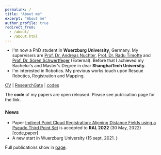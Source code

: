 ```yaml
---
permalink: /
title: "About me"
excerpt: "About me"
author_profile: true
redirect_from: 
  - /about/
  - /about.html
---
```




* I'm now a PhD student in **Wuerzburg University**, Germany. My supervisers are [Prof. Dr. Andreas Nuchter](https://scholar.google.com/citations?user=0KilZDkAAAAJ&hl=en), [Prof. Dr. Radu Timofte](https://scholar.google.com/citations?user=u3MwH5kAAAAJ&hl=en&oi=ao) and [Prof. Dr. Sören Schwertfeger](https://scholar.google.de/citations?user=Y2olJ9kAAAAJ&hl=de) (External). Before that I achieved my Bachelor’s and Master's Degree in dear **ShanghaiTech University**.
* I'm interested in Robotics. My previous works touch upon Rescue Robotics, Registration and Mapping. 

[CV](http://jarrome.github.io/files/cv_yijun.pdf)  \|   [ResearchGate](https://www.researchgate.net/profile/Yijun_Yuan5)  \|    [codes](https://jarrome.github.io/publications/)

The **code** of my papers are open released. Please see publication page for the link.

### News
* Paper [Indirect Point Cloud Registration: Aligning Distance Fields using a Pseudo Third Point Set]() is accepted to **RAL 2022** (30 May, 2022) [[code](https://github.com/Jarrome/IFR),paper]
* A new start in Wuerzburg University (15 sept, 2021. )

Full publications show in [page](https://jarrome.github.io/publications/).

<!-- 
* Paper _Self-supervised Point Set Local Descriptors for Point Cloud Registration._ acc to Sensors 2021 (7 Jan, 2021. )

* Paper _Configuration-space Flipper Planning on 3D Terrain_ acc to SSRR 2020 (10 Oct, 2020. )

* Paper _Improved Visual-Inertial Localization for Low-cost Rescue Robots_ acc to IFAC-WC 2020 (27 Feb, 2020. )

* Research visiting at [Prof. Dr. Andreas Nuechter](https://scholar.google.com/citations?user=0KilZDkAAAAJ&hl=en)'s group (Oct - Dec, 2019, in Wuerzberg, Germany)

* Paper _Area Graph: Generation of Topological Maps using the Voronoi Diagram_ acc to ICAR2019 (29 Sept, 2019. )

* Granted the award of DAAD-Short-term scholarships (13 August, 2019. )

* Attend RCAR2019 and present the work (4-9 August, 2019, in Irkutsk. )

* Paper _Configuration-Space Flipper Planning for Rescue Robots_ acc to SSRR2019 (24 June, 2019. )

* Participate in GermanOpen 2019 with our small rescue robot. (30 April - 6 May, 2019, in Magdeburg, Germany)

* Paper _Incrementally Building Topological Graphs via Distance Maps_ acc to RCAR2019 (5 April, 2019. )

* Attend ICARCV2018 and present the work at ICARCV2018 (18-22 Nov 2018, in Singapore)

<p align="center">
  <img src="https://jarrome.github.io/files/ICARCV2018.jpeg?raw=true" alt="Photo" style="width: 450px;"/> 
</p>

* Paper _Fast Gaussian Process Occupancy Maps_ acc to ICARCV2018 (30 Aug, 2018. )

* Attend ISC2018 and participate the HPC-AI competition (24 - 28 June 2018,  in Frankfurt, Germany)

-->

